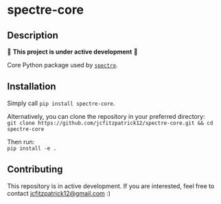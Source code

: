 # spectre-core

## Description
  
📢 **This project is under active development**  📢 

Core Python package used by [`spectre`](https://github.com/jcfitzpatrick12/spectre.git).

## Installation
Simply call ```pip install spectre-core```. 

Alternatively, you can clone the repository in your preferred directory:  
```git clone https://github.com/jcfitzpatrick12/spectre-core.git && cd spectre-core```  

Then run:  
```pip install -e .```


## Contributing
This repository is in active development. If you are interested, feel free to contact  jcfitzpatrick12@gmail.com :)